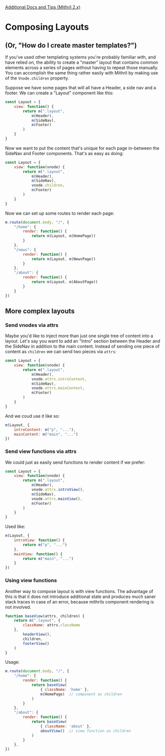 [Additional Docs and Tips (Mithril 2.x)](./readme.md)

# Composing Layouts
## (Or, "How do I create master templates?")

If you've used other templating systems you're probably familiar with, and have relied on, the ability to create a "master" layout that contains common elements across a series of pages without having to repeat those manually. You can accomplish the same thing rather easily with Mithril by making use of the `Vnode.children` property.

Suppose we have some pages that will all have a Header, a side nav and a footer. We can create a "Layout" component like this:

```javascript
const Layout = {
    view: function() {
        return m(".layout",
            m(Header),
            m(SideNav),
            m(Footer)
        )
    }
}
```

Now we want to put the content that's unique for each page in-between the SideNav and Footer components. That's as easy as doing:

```javascript
const Layout = {
    view: function(vnode) {
        return m(".layout",
            m(Header),
            m(SideNav),
            vnode.children,
            m(Footer)
        )
    }
}
```

Now we can set up some routes to render each page:

```javascript
m.route(document.body, "/", {
    "/home": {
        render: function() {
            return m(Layout, m(HomePage))
        }
    },
    "/news": {
        render: function() {
            return m(Layout, m(NewsPage))
        }
    },
    "/about": {
        render: function() {
            return m(Layout, m(AboutPage))
        }
    }
})
```

## More complex layouts

### Send vnodes via attrs

Maybe you'd like to inject more than just one single tree of content into a layout. Let's say you want to add an "Intro" section between the Header and the SideNav in addition to the main content. Instead of sending one piece of content as `children` we can send two pieces via `attrs`:

```javascript
const Layout = {
    view: function(vnode) {
        return m(".layout",
            m(Header),
            vnode.attrs.introContent,
            m(SideNav),
            vnode.attrs.mainContent,
            m(Footer)
        )
    }
}
```

And we coud use it like so:

```javascript
m(Layout, {
    introContent: m("p", "..."),
    mainContent: m("main", "...")
})
```

### Send view functions via attrs

We could just as easily send functions to render content if we prefer:

```javascript
const Layout = {
    view: function(vnode) {
        return m(".layout",
            m(Header),
            vnode.attrs.introView(),
            m(SideNav),
            vnode.attrs.mainView(),
            m(Footer)
        )
    }
}
```

Used like:

```javascript
m(Layout, {
    introView: function() {
        return m("p", "...")
    },
    mainView: function() {
        return m("main", "...")
    }
})
```

### Using view functions

Another way to compose layout is with view functions. The advantage of this is that it does not introduce additional state and produces much saner stack traces in case of an error, because mithrils component rendering is not involved.

```javascript
function baseView(attrs, children) {
    return m(".layout", {
        className: attrs.className
    },
        headerView(),
        children,
        footerView()
    )
}
```
Usage:
```javascript
m.route(document.body, "/", {
    "/home": {
        render: function() {
            return baseView(
                { className: 'home' }, 
                m(HomePage)  // component as children
            )
        }
    },
    "/about": {
        render: function() {
            return baseView(
                { className: 'about' },
                aboutView()  // view function as children
            )
        }
    },
})

```



